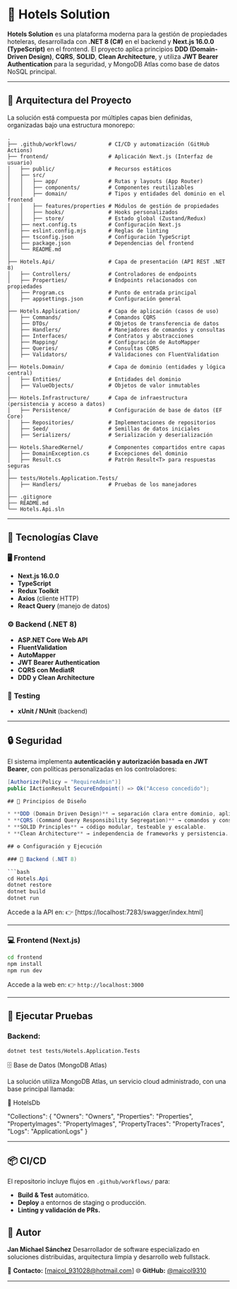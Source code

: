# 🏨 Hotels Solution

**Hotels Solution** es una plataforma moderna para la gestión de propiedades hoteleras, desarrollada con **.NET 8 (C#)** en el backend y **Next.js 16.0.0 (TypeScript)** en el frontend.
El proyecto aplica principios **DDD (Domain-Driven Design)**, **CQRS**, **SOLID**, **Clean Architecture**, y utiliza **JWT Bearer Authentication** para la seguridad, y MongoDB Atlas como base de datos NoSQL principal.

---

## 🧩 Arquitectura del Proyecto

La solución está compuesta por múltiples capas bien definidas, organizadas bajo una estructura monorepo:

```
.
├── .github/workflows/          # CI/CD y automatización (GitHub Actions)
├── frontend/                   # Aplicación Next.js (Interfaz de usuario)
│   ├── public/                 # Recursos estáticos
│   ├── src/
│   │   ├── app/                # Rutas y layouts (App Router)
│   │   ├── components/         # Componentes reutilizables
│   │   ├── domain/             # Tipos y entidades del dominio en el frontend
│   │   ├── features/properties # Módulos de gestión de propiedades
│   │   ├── hooks/              # Hooks personalizados
│   │   ├── store/              # Estado global (Zustand/Redux)
│   ├── next.config.ts          # Configuración Next.js
│   ├── eslint.config.mjs       # Reglas de linting
│   ├── tsconfig.json           # Configuración TypeScript
│   ├── package.json            # Dependencias del frontend
│   └── README.md
│
├── Hotels.Api/                 # Capa de presentación (API REST .NET 8)
│   ├── Controllers/            # Controladores de endpoints
│   ├── Properties/             # Endpoints relacionados con propiedades
│   ├── Program.cs              # Punto de entrada principal
│   ├── appsettings.json        # Configuración general
│
├── Hotels.Application/         # Capa de aplicación (casos de uso)
│   ├── Commands/               # Comandos CQRS
│   ├── DTOs/                   # Objetos de transferencia de datos
│   ├── Handlers/               # Manejadores de comandos y consultas
│   ├── Interfaces/             # Contratos y abstracciones
│   ├── Mapping/                # Configuración de AutoMapper
│   ├── Queries/                # Consultas CQRS
│   ├── Validators/             # Validaciones con FluentValidation
│
├── Hotels.Domain/              # Capa de dominio (entidades y lógica central)
│   ├── Entities/               # Entidades del dominio
│   ├── ValueObjects/           # Objetos de valor inmutables
│
├── Hotels.Infrastructure/      # Capa de infraestructura (persistencia y acceso a datos)
│   ├── Persistence/            # Configuración de base de datos (EF Core)
│   ├── Repositories/           # Implementaciones de repositorios
│   ├── Seed/                   # Semillas de datos iniciales
│   ├── Serializers/            # Serialización y deserialización
│
├── Hotels.SharedKernel/        # Componentes compartidos entre capas
│   ├── DomainException.cs      # Excepciones del dominio
│   ├── Result.cs               # Patrón Result<T> para respuestas seguras
│
├── tests/Hotels.Application.Tests/
│   ├── Handlers/               # Pruebas de los manejadores
│
├── .gitignore
├── README.md
└── Hotels.Api.sln
```

---

## 🚀 Tecnologías Clave

### 🖥️ **Frontend**

* **Next.js 16.0.0**
* **TypeScript**
* **Redux Toolkit**
* **Axios** (cliente HTTP)
* **React Query** (manejo de datos)

### ⚙️ **Backend (.NET 8)**

* **ASP.NET Core Web API**
* **FluentValidation**
* **AutoMapper**
* **JWT Bearer Authentication**
* **CQRS con MediatR**
* **DDD y Clean Architecture**

### 🧪 **Testing**

* **xUnit / NUnit** (backend)

---

## 🔒 Seguridad

El sistema implementa **autenticación y autorización basada en JWT Bearer**, con políticas personalizadas en los controladores:

```csharp
[Authorize(Policy = "RequireAdmin")]
public IActionResult SecureEndpoint() => Ok("Acceso concedido");

## 🧠 Principios de Diseño

* **DDD (Domain Driven Design)** → separación clara entre dominio, aplicación, infraestructura y presentación.
* **CQRS (Command Query Responsibility Segregation)** → comandos y consultas gestionados por `MediatR`.
* **SOLID Principles** → código modular, testeable y escalable.
* **Clean Architecture** → independencia de frameworks y persistencia.

## ⚙️ Configuración y Ejecución

### 🧩 Backend (.NET 8)

```bash
cd Hotels.Api
dotnet restore
dotnet build
dotnet run
```

Accede a la API en:
👉 [https://localhost:7283/swagger/index.html]

---

### 💻 Frontend (Next.js)

```bash
cd frontend
npm install
npm run dev
```

Accede a la web en:
👉 `http://localhost:3000`

---

## 🧪 Ejecutar Pruebas

### Backend:

```bash
dotnet test tests/Hotels.Application.Tests
```

🗄️ Base de Datos (MongoDB Atlas)


La solución utiliza MongoDB Atlas, un servicio cloud administrado, con una base principal llamada:

🧱 HotelsDb

"Collections": { "Owners": "Owners", "Properties": "Properties", "PropertyImages": "PropertyImages", "PropertyTraces": "PropertyTraces", "Logs": "ApplicationLogs" }

---

## 📦 CI/CD

El repositorio incluye flujos en `.github/workflows/` para:

* **Build & Test** automático.
* **Deploy** a entornos de staging o producción.
* **Linting y validación de PRs.**


## 👥 Autor

**Jan Michael Sánchez**
Desarrollador de software especializado en soluciones distribuidas, arquitectura limpia y desarrollo web fullstack.

📧 **Contacto:** [[maicol_931028@hotmail.com](mailto:maicol_931028@hotmail.com)]
🌐 **GitHub:** [@maicol9310](https://github.com/maicol9310)

---


